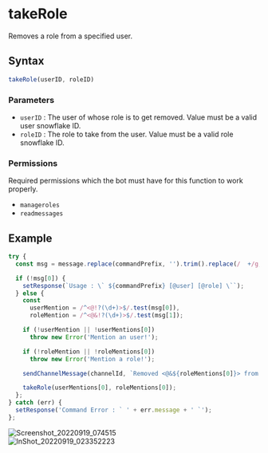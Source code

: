 # takeRole
Removes a role from a specified user.

## Syntax
```js
takeRole(userID, roleID)
```

### Parameters
- `userID` : The user of whose role is to get removed. Value must be a valid user snowflake ID.
- `roleID` : The role to take from the user. Value must be a valid role snowflake ID.

### Permissions
Required permissions which the bot must have for this function to work properly.
- `manageroles`
- `readmessages`

## Example
```js
try {
  const msg = message.replace(commandPrefix, '').trim().replace(/  +/g, ' ').split(' ', 2);

  if (!msg[0]) {
    setResponse(`Usage : \` ${commandPrefix} [@user] [@role] \``);
  } else {
    const
      userMention = /^<@!?(\d+)>$/.test(msg[0]),
      roleMention = /^<@&!?(\d+)>$/.test(msg[1]);

    if (!userMention || !userMentions[0])
      throw new Error('Mention an user!');

    if (!roleMention || !roleMentions[0])
      throw new Error('Mention a role!');

    sendChannelMessage(channelId, `Removed <@&${roleMentions[0]}> from <@${userMentions[0]}>!`);

    takeRole(userMentions[0], roleMentions[0]);
  };
} catch (err) {
  setResponse('Command Error : ` ' + err.message + ' `');
};
```

![Screenshot_20220919_074515](https://user-images.githubusercontent.com/95774950/190939886-75bccf53-a8cd-4928-9f71-26a990689731.png)\
![InShot_20220919_023352223](https://user-images.githubusercontent.com/95774950/190939183-d1666cdd-4079-4ee2-a5b2-587e0dd656ed.jpg)
